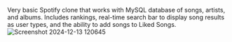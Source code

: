 Very basic Spotify clone that works with MySQL database of songs, artists, and albums. Includes rankings, real-time search bar to display song results as user types, and the ability to add songs to Liked Songs.
![Screenshot 2024-12-13 120645](https://github.com/user-attachments/assets/bce8c89f-564f-4a4d-bf47-d5a12dddeab9)
